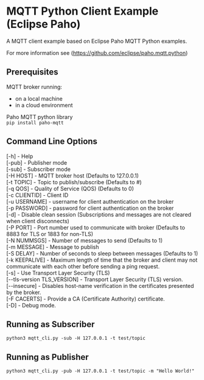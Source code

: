 # MQTT Python Client Example (Eclipse Paho) 

A MQTT client example based on Eclipse Paho MQTT Python examples.

For more information see (https://github.com/eclipse/paho.mqtt.python)

## Prerequisites

MQTT broker running:   
* on a local machine   
* in a cloud environment

Paho MQTT python library  
```pip install paho-mqtt```

## Command Line Options

[-h] - Help  
[-pub] - Publisher mode  
[-sub] - Subscriber mode  
[-H HOST] - MQTT broker host (Defaults to 127.0.0.1)  
[-t TOPIC] - Topic to publish/subscribe (Defaults to #)  
[-q QOS] - Quality of Service (QOS) (Defaults to 0)  
[-c CLIENTID] - Client ID  
[-u USERNAME] - username for client authentication on the broker  
[-p PASSWORD] - password for client authentication on the broker  
[-d] - Disable clean session (Subscriptions and messages are not cleared when client disconnects)  
[-P PORT] - Port number used to communicate with broker (Defaults to 8883 for TLS or 1883 for non-TLS)  
[-N NUMMSGS] - Number of messages to send (Defaults to 1)  
[-m MESSAGE] - Message to publish  
[-S DELAY] - Number of seconds to sleep between messages (Defaults to 1)  
[-k KEEPALIVE] - Maximum length of time that the broker and client may not communicate with each other before sending a ping request.  
[-s] - Use Transport Layer Security (TLS)  
[--tls-version TLS_VERSION] - Transport Layer Security (TLS) version.  
[--insecure] - Disables host-name verification in the certificates presented by the broker.  
[-F CACERTS] - Provide a CA (Certificate Authority) certificate.  
[-D] - Debug mode.  

## Running as Subscriber

```python3 mqtt_cli.py -sub -H 127.0.0.1 -t test/topic```

## Running as Publisher

```python3 mqtt_cli.py -pub -H 127.0.0.1 -t test/topic -m "Hello World!" ```

